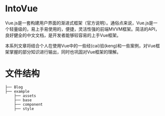 # IntoVue

Vue.js是一套构建用户界面的渐进式框架（官方说明）。通俗点来说，Vue.js是一个轻量级的，易上手易使用的，便捷，灵活性强的前端MVVM框架。简洁的API，良好健全的中文文档，是开发者能够较容易的上手Vue框架。

本系列文章将结合个人在使用Vue中的一些经(cai)验(keng)和一些案例，对Vue框架掌握的部分知识进行输出，同时也巩固对Vue框架的理解。

# 文件结构

```
├── Blog
├── example
    ├── assets
    ├── base
    ├── component
    ├── style
```
